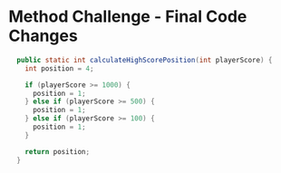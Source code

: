 # Method Challenge - Final Code Changes

```java
  public static int calculateHighScorePosition(int playerScore) {
    int position = 4;

    if (playerScore >= 1000) {
      position = 1;
    } else if (playerScore >= 500) {
      position = 1;
    } else if (playerScore >= 100) {
      position = 1;
    }

    return position;
  }
```
